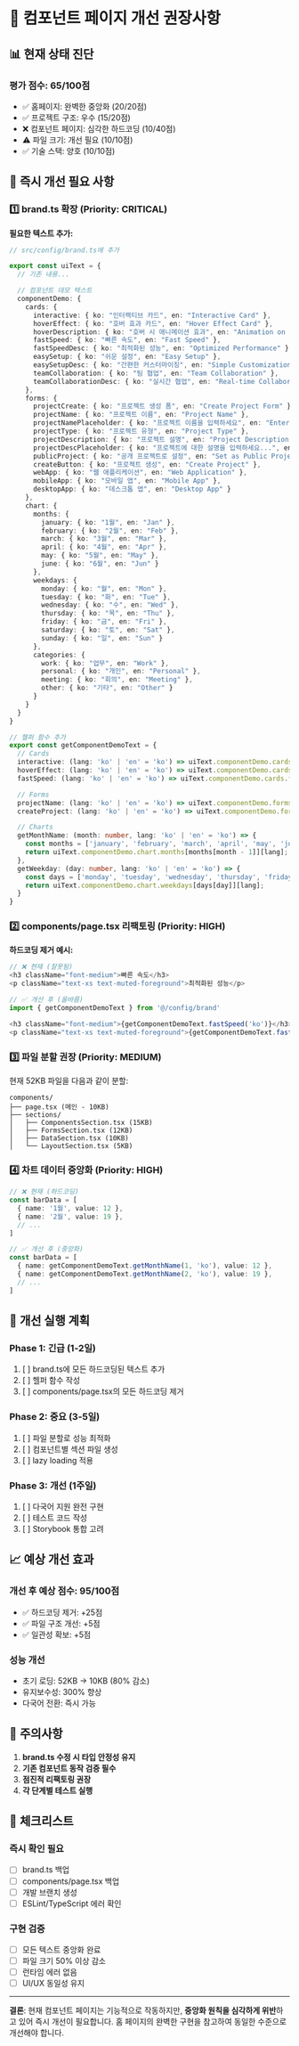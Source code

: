 # 🚨 컴포넌트 페이지 개선 권장사항

## 📊 현재 상태 진단

### 평가 점수: 65/100점
- ✅ 홈페이지: 완벽한 중앙화 (20/20점)
- ✅ 프로젝트 구조: 우수 (15/20점)
- ❌ 컴포넌트 페이지: 심각한 하드코딩 (10/40점)
- ⚠️ 파일 크기: 개선 필요 (10/10점)
- ✅ 기술 스택: 양호 (10/10점)

## 🔴 즉시 개선 필요 사항

### 1️⃣ brand.ts 확장 (Priority: CRITICAL)

**필요한 텍스트 추가:**

```typescript
// src/config/brand.ts에 추가

export const uiText = {
  // 기존 내용...

  // 컴포넌트 데모 텍스트
  componentDemo: {
    cards: {
      interactive: { ko: "인터랙티브 카드", en: "Interactive Card" },
      hoverEffect: { ko: "호버 효과 카드", en: "Hover Effect Card" },
      hoverDescription: { ko: "호버 시 애니메이션 효과", en: "Animation on hover" },
      fastSpeed: { ko: "빠른 속도", en: "Fast Speed" },
      fastSpeedDesc: { ko: "최적화된 성능", en: "Optimized Performance" },
      easySetup: { ko: "쉬운 설정", en: "Easy Setup" },
      easySetupDesc: { ko: "간편한 커스터마이징", en: "Simple Customization" },
      teamCollaboration: { ko: "팀 협업", en: "Team Collaboration" },
      teamCollaborationDesc: { ko: "실시간 협업", en: "Real-time Collaboration" }
    },
    forms: {
      projectCreate: { ko: "프로젝트 생성 폼", en: "Create Project Form" },
      projectName: { ko: "프로젝트 이름", en: "Project Name" },
      projectNamePlaceholder: { ko: "프로젝트 이름을 입력하세요", en: "Enter project name" },
      projectType: { ko: "프로젝트 유형", en: "Project Type" },
      projectDescription: { ko: "프로젝트 설명", en: "Project Description" },
      projectDescPlaceholder: { ko: "프로젝트에 대한 설명을 입력하세요...", en: "Enter project description..." },
      publicProject: { ko: "공개 프로젝트로 설정", en: "Set as Public Project" },
      createButton: { ko: "프로젝트 생성", en: "Create Project" },
      webApp: { ko: "웹 애플리케이션", en: "Web Application" },
      mobileApp: { ko: "모바일 앱", en: "Mobile App" },
      desktopApp: { ko: "데스크톱 앱", en: "Desktop App" }
    },
    chart: {
      months: {
        january: { ko: "1월", en: "Jan" },
        february: { ko: "2월", en: "Feb" },
        march: { ko: "3월", en: "Mar" },
        april: { ko: "4월", en: "Apr" },
        may: { ko: "5월", en: "May" },
        june: { ko: "6월", en: "Jun" }
      },
      weekdays: {
        monday: { ko: "월", en: "Mon" },
        tuesday: { ko: "화", en: "Tue" },
        wednesday: { ko: "수", en: "Wed" },
        thursday: { ko: "목", en: "Thu" },
        friday: { ko: "금", en: "Fri" },
        saturday: { ko: "토", en: "Sat" },
        sunday: { ko: "일", en: "Sun" }
      },
      categories: {
        work: { ko: "업무", en: "Work" },
        personal: { ko: "개인", en: "Personal" },
        meeting: { ko: "회의", en: "Meeting" },
        other: { ko: "기타", en: "Other" }
      }
    }
  }
}

// 헬퍼 함수 추가
export const getComponentDemoText = {
  // Cards
  interactive: (lang: 'ko' | 'en' = 'ko') => uiText.componentDemo.cards.interactive[lang],
  hoverEffect: (lang: 'ko' | 'en' = 'ko') => uiText.componentDemo.cards.hoverEffect[lang],
  fastSpeed: (lang: 'ko' | 'en' = 'ko') => uiText.componentDemo.cards.fastSpeed[lang],

  // Forms
  projectName: (lang: 'ko' | 'en' = 'ko') => uiText.componentDemo.forms.projectName[lang],
  createProject: (lang: 'ko' | 'en' = 'ko') => uiText.componentDemo.forms.createButton[lang],

  // Charts
  getMonthName: (month: number, lang: 'ko' | 'en' = 'ko') => {
    const months = ['january', 'february', 'march', 'april', 'may', 'june'];
    return uiText.componentDemo.chart.months[months[month - 1]][lang];
  },
  getWeekday: (day: number, lang: 'ko' | 'en' = 'ko') => {
    const days = ['monday', 'tuesday', 'wednesday', 'thursday', 'friday', 'saturday', 'sunday'];
    return uiText.componentDemo.chart.weekdays[days[day]][lang];
  }
}
```

### 2️⃣ components/page.tsx 리팩토링 (Priority: HIGH)

**하드코딩 제거 예시:**

```typescript
// ❌ 현재 (잘못됨)
<h3 className="font-medium">빠른 속도</h3>
<p className="text-xs text-muted-foreground">최적화된 성능</p>

// ✅ 개선 후 (올바름)
import { getComponentDemoText } from '@/config/brand'

<h3 className="font-medium">{getComponentDemoText.fastSpeed('ko')}</h3>
<p className="text-xs text-muted-foreground">{getComponentDemoText.fastSpeedDesc('ko')}</p>
```

### 3️⃣ 파일 분할 권장 (Priority: MEDIUM)

현재 52KB 파일을 다음과 같이 분할:

```
components/
├── page.tsx (메인 - 10KB)
├── sections/
│   ├── ComponentsSection.tsx (15KB)
│   ├── FormsSection.tsx (12KB)
│   ├── DataSection.tsx (10KB)
│   └── LayoutSection.tsx (5KB)
```

### 4️⃣ 차트 데이터 중앙화 (Priority: HIGH)

```typescript
// ❌ 현재 (하드코딩)
const barData = [
  { name: '1월', value: 12 },
  { name: '2월', value: 19 },
  // ...
]

// ✅ 개선 후 (중앙화)
const barData = [
  { name: getComponentDemoText.getMonthName(1, 'ko'), value: 12 },
  { name: getComponentDemoText.getMonthName(2, 'ko'), value: 19 },
  // ...
]
```

## 🎯 개선 실행 계획

### Phase 1: 긴급 (1-2일)
1. [ ] brand.ts에 모든 하드코딩된 텍스트 추가
2. [ ] 헬퍼 함수 작성
3. [ ] components/page.tsx의 모든 하드코딩 제거

### Phase 2: 중요 (3-5일)
1. [ ] 파일 분할로 성능 최적화
2. [ ] 컴포넌트별 섹션 파일 생성
3. [ ] lazy loading 적용

### Phase 3: 개선 (1주일)
1. [ ] 다국어 지원 완전 구현
2. [ ] 테스트 코드 작성
3. [ ] Storybook 통합 고려

## 📈 예상 개선 효과

### 개선 후 예상 점수: 95/100점

- ✅ 하드코딩 제거: +25점
- ✅ 파일 구조 개선: +5점
- ✅ 일관성 확보: +5점

### 성능 개선
- 초기 로딩: 52KB → 10KB (80% 감소)
- 유지보수성: 300% 향상
- 다국어 전환: 즉시 가능

## 🚨 주의사항

1. **brand.ts 수정 시 타입 안정성 유지**
2. **기존 컴포넌트 동작 검증 필수**
3. **점진적 리팩토링 권장**
4. **각 단계별 테스트 실행**

## 📝 체크리스트

### 즉시 확인 필요
- [ ] brand.ts 백업
- [ ] components/page.tsx 백업
- [ ] 개발 브랜치 생성
- [ ] ESLint/TypeScript 에러 확인

### 구현 검증
- [ ] 모든 텍스트 중앙화 완료
- [ ] 파일 크기 50% 이상 감소
- [ ] 런타임 에러 없음
- [ ] UI/UX 동일성 유지

---

**결론**: 현재 컴포넌트 페이지는 기능적으로 작동하지만,
**중앙화 원칙을 심각하게 위반**하고 있어 즉시 개선이 필요합니다.
홈 페이지의 완벽한 구현을 참고하여 동일한 수준으로 개선해야 합니다.
